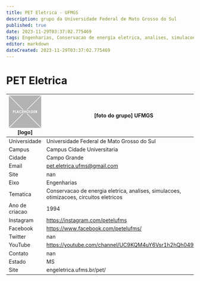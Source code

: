 ```yaml
---
title: PET Eletrica - UFMGS
description: grupo da Universidade Federal de Mato Grosso do Sul
published: true
date: 2023-11-29T03:37:02.775469
tags: Engenharias, Conservacao de energia eletrica, analises, simulacoes, otimizacoes, circuitos eletricos
editor: markdown
dateCreated: 2023-11-29T03:37:02.775469
---
```


# PET Eletrica


| ![placeholder.png](/placeholder.png) [logo] | [foto do grupo] UFMGS         |
| ------------------------------------------- | ------------------------------------------------- |
| Universidade                                | Universidade Federal de Mato Grosso do Sul      |
| Campus                                      | Campus Cidade Universitaria            |
| Cidade                                      | Campo Grande             |
| Email                                       | pet.eletrica.ufms@gmail.com             |
| Site                                        | nan              |
| Eixo                                        | Engenharias              |
| Tematica                                    | Conservacao de energia eletrica, analises, simulacoes, otimizacoes, circuitos eletricos          |
| Ano de criacao                              | 1994        |
| Instagram                                   | https://instagram.com/petelufms         |
| Facebook                                    | https://www.facebook.com/petelufms/          |
| Twitter                                     | nan           |
| YouTube                                     | https://youtube.com/channel/UC9KQM4uY6Vsr1h2hQh049wg           |
| Contato                                     | nan         |
| Estado                                      |  MS            |
| Site                                        | engeletrica.ufms.br/pet/ |

